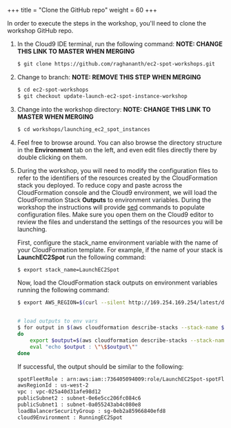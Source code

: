 +++
title = "Clone the GitHub repo"
weight = 60
+++

In order to execute the steps in the workshop, you'll need to clone the workshop GitHub repo.


1. In the Cloud9 IDE terminal, run the following command: **NOTE: CHANGE THIS LINK TO MASTER WHEN MERGING**

	```bash
	$ git clone https://github.com/raghananth/ec2-spot-workshops.git
	```
	
1. Change to branch: **NOTE: REMOVE THIS STEP WHEN MERGING**

	```bash
	$ cd ec2-spot-workshops
	$ git checkout update-launch-ec2-spot-instance-workshop
	```
	
1. Change into the workshop directory: **NOTE: CHANGE THIS LINK TO MASTER WHEN MERGING**

	```bash
	$ cd workshops/launching_ec2_spot_instances
	```

1. Feel free to browse around. You can also browse the directory structure in the **Environment** tab on the left, and even edit files directly there by double clicking on them.

2. During the workshop, you will need to modify the configuration files to refer to the identifiers of the resources created by the CloudFormation stack you deployed. To reduce copy and paste across the CloudFormation console and the Cloud9 environment, we will load the CloudFormation Stack **Outputs** to environment variables. During the workshop the instructions will provide [sed](https://linux.die.net/man/1/sed) commands to populate configuration files. Make sure you open them on the Cloud9 editor to review the files and understand the settings of the resources you will be launching.
	
	First, configure the stack_name environment variable with the name of your CloudFormation template. For example, if the name of your stack is **LaunchEC2Spot** run the following command:

	```bash
	$ export stack_name=LaunchEC2Spot
	```

	Now, load the CloudFormation stack outputs on environment variables running the following command:
	```bash
	$ export AWS_REGION=$(curl --silent http://169.254.169.254/latest/dynamic/instance-identity/document | jq -r .region)
	

	# load outputs to env vars
	$ for output in $(aws cloudformation describe-stacks --stack-name $stack_name --query 'Stacks[].Outputs[].OutputKey' --output text)
	do
    	export $output=$(aws cloudformation describe-stacks --stack-name $stack_name --query 'Stacks[].Outputs[?OutputKey==`'$output'`].OutputValue' --output text)
    	eval "echo $output : \"\$$output\""
	done

	```

	If successful, the output should be similar to the following:

	```bash
	spotFleetRole : arn:aws:iam::736405094009:role/LaunchEC2Spot-spotFleetRole-39D59A0GFPRW
    awsRegionId : us-west-2
    vpc : vpc-025a40d31afe98d12
    publicSubnet2 : subnet-0e6e5cc206fc084c6
    publicSubnet1 : subnet-0a055243ab4c080e8
    loadBalancerSecurityGroup : sg-0eb2a85966840efd8
    cloud9Environment : RunningEC2Spot
	```

